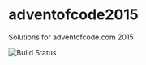 # adventofcode2015
Solutions for adventofcode.com 2015

![Build Status](https://travis-ci.org/tradfursten/adventofcode2015.svg?branch=master)
